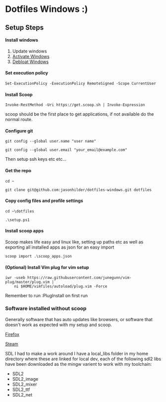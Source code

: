 # Dotfiles Windows :)

## Setup Steps

#### Install windows
1. Update windows
2. [Activate Windows](https://github.com/massgravel/Microsoft-Activation-Scriptss)
3. [Debloat Windows](https://github.com/Raphire/Win11Debloat)

#### Set execution policy
```
Set-ExecutionPolicy -ExecutionPolicy RemoteSigned -Scope CurrentUser
```

#### Install Scoop
```
Invoke-RestMethod -Uri https://get.scoop.sh | Invoke-Expression
```
scoop should be the first place to get applications, if not available do the normal route.

#### Configure git
```
git config --global user.name "user name"

git config --global user.email "your_email@example.com"
```
Then setup ssh keys etc etc...

#### Get the repo
```
cd ~

git clone git@github.com:jasonhilder/dotfiles-windows.git dotfiles
```

#### Copy config files and profile settings

```
cd ~\dotfiles

.\setup.ps1
```

#### Install scoop apps

Scoop makes life easy and linux like, setting up paths etc as well as exporting all installed apps as json for an easy import 

```
scoop import .\scoop_apps.json
```

#### (Optional) Install Vim plug for vim setup
```
iwr -useb https://raw.githubusercontent.com/junegunn/vim-plug/master/plug.vim |`
    ni $HOME/vimfiles/autoload/plug.vim -Force
```
Remember to run :PlugInstall on first run

### Software installed without scoop

Generally software that has auto updates like browsers, or software that doesn't work as expected with my setup and scoop.

[Firefox](https://www.mozilla.org/en-US/firefox/developer/)

[Steam](https://store.steampowered.com/about)

SDL I had to make a work around I have a local_libs folder in my home directory where these are linked for local dev, each of the following sdl2 libs have been downloaded as the mingw varient to work with my toolchain:

* SDL2
* SDL2_image
* SDL2_mixer
* SDL2_ttf
* SDL2_net

